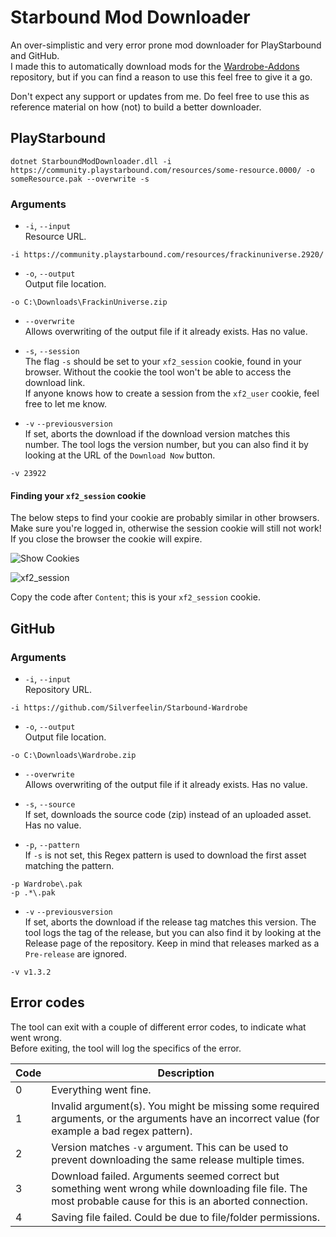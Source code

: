 # Starbound Mod Downloader

An over-simplistic and very error prone mod downloader for PlayStarbound and GitHub.  
I made this to automatically download mods for the [Wardrobe-Addons](https://github.com/Silverfeelin/Starbound-Wardrobe-Addons) repository, but if you can find a reason to use this feel free to give it a go.

Don't expect any support or updates from me. Do feel free to use this as reference material on how (not) to build a better downloader.

## PlayStarbound

```
dotnet StarboundModDownloader.dll -i https://community.playstarbound.com/resources/some-resource.0000/ -o someResource.pak --overwrite -s
```

### Arguments

* `-i`, `--input`  
Resource URL.  
```
-i https://community.playstarbound.com/resources/frackinuniverse.2920/
```

* `-o`, `--output`  
Output file location.  
```
-o C:\Downloads\FrackinUniverse.zip
```

* `--overwrite`  
Allows overwriting of the output file if it already exists. Has no value.

* `-s`, `--session`  
The flag `-s` should be set to your `xf2_session` cookie, found in your browser. Without the cookie the tool won't be able to access the download link.  
If anyone knows how to create a session from the `xf2_user` cookie, feel free to let me know.

* `-v` `--previousversion`  
If set, aborts the download if the download version matches this number. The tool logs the version number, but you can also find it by looking at the URL of the `Download Now` button.  
```
-v 23922
```

#### Finding your `xf2_session` cookie

The below steps to find your cookie are probably similar in other browsers. Make sure you're logged in, otherwise the session cookie will still not work! If you close the browser the cookie will expire.

![Show Cookies](https://i.imgur.com/BV1sh2S.png "Show Cookie")

![xf2_session](https://i.imgur.com/2FE1e7z.png)

Copy the code after `Content`; this is your `xf2_session` cookie.

## GitHub

### Arguments

* `-i`, `--input`  
Repository URL.
```
-i https://github.com/Silverfeelin/Starbound-Wardrobe
```

* `-o`, `--output`  
Output file location.
```
-o C:\Downloads\Wardrobe.zip
```

* `--overwrite`  
Allows overwriting of the output file if it already exists. Has no value.

* `-s`, `--source`  
If set, downloads the source code (zip) instead of an uploaded asset. Has no value.

* `-p`, `--pattern`  
If `-s` is not set, this Regex pattern is used to download the first asset matching the pattern.  
```
-p Wardrobe\.pak
-p .*\.pak
```

* `-v` `--previousversion`  
If set, aborts the download if the release tag matches this version. The tool logs the tag of the release, but you can also find it by looking at the Release page of the repository. Keep in mind that releases marked as a `Pre-release` are ignored.
```
-v v1.3.2
```

## Error codes

The tool can exit with a couple of different error codes, to indicate what went wrong.  
Before exiting, the tool will log the specifics of the error.

| Code | Description |
|---|---|
| 0 | Everything went fine. |
| 1 | Invalid argument(s). You might be missing some required arguments, or the arguments have an incorrect value (for example a bad regex pattern). |
| 2 | Version matches `-v` argument. This can be used to prevent downloading the same release multiple times. |
| 3 | Download failed. Arguments seemed correct but something went wrong while downloading file file. The most probable cause for this is an aborted connection. |
| 4 | Saving file failed. Could be due to file/folder permissions. |
